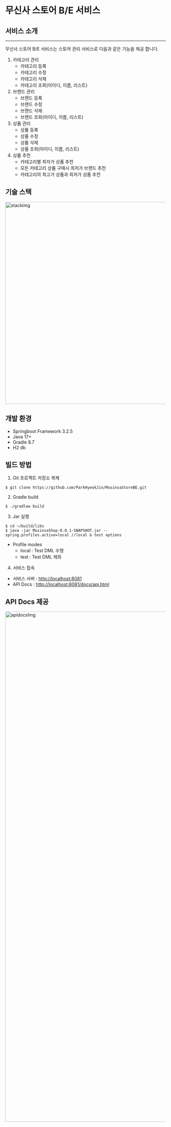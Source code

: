 # 무신사 스토어 B/E 서비스

## 서비스 소개

---

무신사 스토어 B/E 서비스는 스토어 관리 서비스로 다음과 같은 기능을 제공 합니다.

1. 카테고리 관리
   - 카테고리 등록
   - 카테고리 수정
   - 카테고리 삭제
   - 카테고리 조회(아이디, 이름, 리스트)
2. 브랜드 관리
   - 브랜드 등록
   - 브랜드 수정
   - 브랜드 삭제
   - 브랜드 조회(아이디, 이름, 리스트)
3. 상품 관리
   - 상품 등록
   - 상품 수정
   - 상품 삭제
   - 상품 조회(아이디, 이름, 리스트)
4. 상품 추천
   - 카테고리별 최저가 상품 추천
   - 모든 카테고리 상품 구매시 최저가 브랜드 추천
   - 카테고리의 최고가 상품과 최저가 상품 추천

## 기술 스택

<img width="634" alt="stackimg" src="https://github.com/ParkHyeokJin/MusinsaStoreBE/assets/19565772/eae05f4f-a015-4111-99c0-977908ad6bb9">

## 개발 환경

* Springboot Framework 3.2.5
* Java 17+
* Gradle 8.7
* H2 db

## 빌드 방법

1. Git 프로젝트 저장소 복제

```text
$ git clone https://github.com/ParkHyeokJin/MusinsaStoreBE.git
```

2. Gradle build

```text
$ ./gradlew build 
```

3. Jar 실행

```text
$ cd ~/build/libs
$ java -jar MusinsaShop-0.0.1-SNAPSHOT.jar --spring.profiles.active=local //local & test options
```

* Profile modes
  * local : Test DML 수행
  * test  : Test DML 제외

4. 서비스 접속

* 서비스 서버 : [http://localhost:8081]()
* API Docs : [http://localhost:8081/docs/api.html]()


## API Docs 제공

<img width="1601" alt="apidocsImg" src="https://github.com/ParkHyeokJin/MusinsaStoreBE/assets/19565772/edc1e960-4193-4008-87a1-237f8970a15d">

